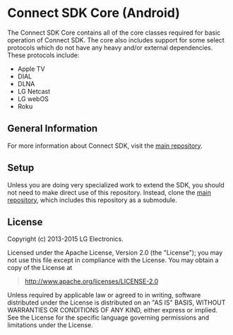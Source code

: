 # Connect SDK Core (Android)
The Connect SDK Core contains all of the core classes required for basic operation of Connect SDK. The core also includes support for some select protocols which do not have any heavy and/or external dependencies. These protocols include:
- Apple TV
- DIAL
- DLNA
- LG Netcast
- LG webOS
- Roku

## General Information
For more information about Connect SDK, visit the [main repository](https://github.com/ConnectSDK/Connect-SDK-Android).

## Setup
Unless you are doing very specialized work to extend the SDK, you should not need to make direct use of this repository. Instead, clone the [main repository](https://github.com/ConnectSDK/Connect-SDK-Android), which includes this repository as a submodule.

## License
Copyright (c) 2013-2015 LG Electronics.

Licensed under the Apache License, Version 2.0 (the "License");
you may not use this file except in compliance with the License.
You may obtain a copy of the License at

> http://www.apache.org/licenses/LICENSE-2.0

Unless required by applicable law or agreed to in writing, software
distributed under the License is distributed on an "AS IS" BASIS,
WITHOUT WARRANTIES OR CONDITIONS OF ANY KIND, either express or implied.
See the License for the specific language governing permissions and
limitations under the License.


